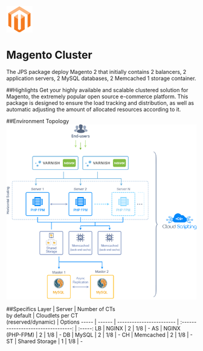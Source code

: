 ![Magento Cluster](/images/magento.png)
# Magento Cluster
The JPS package deploy Magento 2 that initially contains 2 balancers, 2 application servers, 2 MySQL databases, 2 Memcached 1 storage container.

##Highlights
Get your highly available and scalable clustered solution for Magento, the extremely popular open source e-commerce platform. This package is designed to ensure the load tracking and distribution, as well as automatic adjusting the amount of allocated resources according to it.

##Environment Topology
![Cluster Topology](images/topology.png)

##Specifics
Layer | Server | Number of CTs <br/> by default | Cloudlets per CT <br/> (reserved/dynamic) | Options
----- | ------ | ------------------------ | :---------------------------------: | :-----:
LB |     NGINX | 2 | 1/8 | -
AS | NGINX (PHP-FPM) | 2 | 1/8 | -
DB |     MySQL | 2 | 1/8 | -
CH |   Memcached | 2 | 1/8 | -
ST |  Shared Storage | 1 | 1/8 | -
